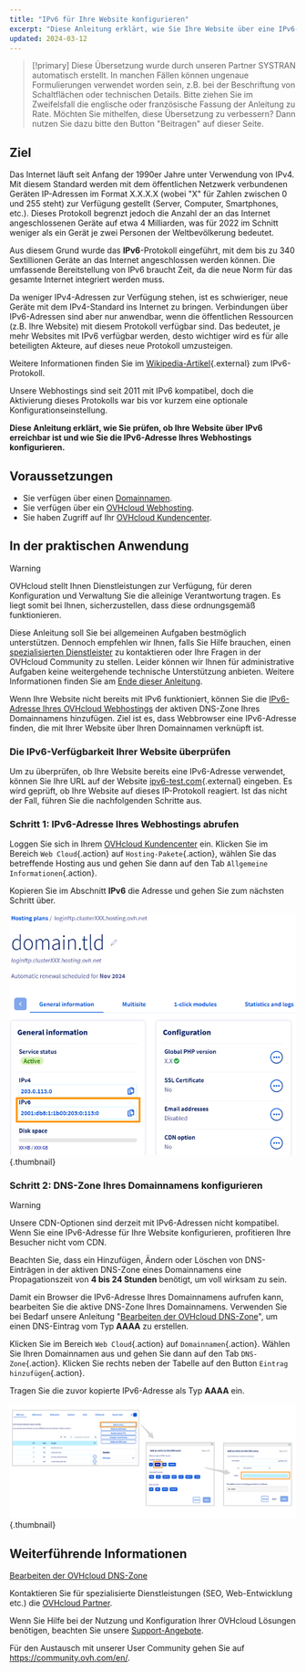 ```yaml
---
title: "IPv6 für Ihre Website konfigurieren"
excerpt: "Diese Anleitung erklärt, wie Sie Ihre Website über eine IPv6-Adresse verfügbar machen"
updated: 2024-03-12
---
```


> [!primary]
> Diese Übersetzung wurde durch unseren Partner SYSTRAN automatisch erstellt. In manchen Fällen können ungenaue Formulierungen verwendet worden sein, z.B. bei der Beschriftung von Schaltflächen oder technischen Details. Bitte ziehen Sie im Zweifelsfall die englische oder französische Fassung der Anleitung zu Rate. Möchten Sie mithelfen, diese Übersetzung zu verbessern? Dann nutzen Sie dazu bitte den Button "Beitragen" auf dieser Seite.
>

## Ziel

Das Internet läuft seit Anfang der 1990er Jahre unter Verwendung von IPv4. Mit diesem Standard werden mit dem öffentlichen Netzwerk verbundenen Geräten IP-Adressen im Format X.X.X.X (wobei "X" für Zahlen zwischen 0 und 255 steht) zur Verfügung gestellt (Server, Computer, Smartphones, etc.). Dieses Protokoll begrenzt jedoch die Anzahl der an das Internet angeschlossenen Geräte auf etwa 4 Milliarden, was für 2022 im Schnitt weniger als ein Gerät je zwei Personen der Weltbevölkerung bedeutet.

Aus diesem Grund wurde das **IPv6**-Protokoll eingeführt, mit dem bis zu 340 Sextillionen Geräte an das Internet angeschlossen werden können. Die umfassende Bereitstellung von IPv6 braucht Zeit, da die neue Norm für das gesamte Internet integriert werden muss.

Da weniger IPv4-Adressen zur Verfügung stehen, ist es schwieriger, neue Geräte mit dem IPv4-Standard ins Internet zu bringen. Verbindungen über IPv6-Adressen sind aber nur anwendbar, wenn die öffentlichen Ressourcen (z.B. Ihre Website) mit diesem Protokoll verfügbar sind. Das bedeutet, je mehr Websites mit IPv6 verfügbar werden, desto wichtiger wird es für alle beteiligten Akteure, auf dieses neue Protokoll umzusteigen.

Weitere Informationen finden Sie im [Wikipedia-Artikel](https://de.wikipedia.org/wiki/IPv6){.external} zum IPv6-Protokoll.

Unsere Webhostings sind seit 2011 mit IPv6 kompatibel, doch die Aktivierung dieses Protokolls war bis vor kurzem eine optionale Konfigurationseinstellung.  

**Diese Anleitung erklärt, wie Sie prüfen, ob Ihre Website über IPv6 erreichbar ist und wie Sie die IPv6-Adresse Ihres Webhostings konfigurieren.**

## Voraussetzungen

- Sie verfügen über einen [Domainnamen](/links/web/domains).
- Sie verfügen über ein [OVHcloud Webhosting](/links/web/hosting).
- Sie haben Zugriff auf Ihr [OVHcloud Kundencenter](/links/manager).

## In der praktischen Anwendung

> [!warning]
> OVHcloud stellt Ihnen Dienstleistungen zur Verfügung, für deren Konfiguration und Verwaltung Sie die alleinige Verantwortung tragen. Es liegt somit bei Ihnen, sicherzustellen, dass diese ordnungsgemäß funktionieren.
> 
> Diese Anleitung soll Sie bei allgemeinen Aufgaben bestmöglich unterstützen. Dennoch empfehlen wir Ihnen, falls Sie Hilfe brauchen, einen [spezialisierten Dienstleister](/links/partner) zu kontaktieren oder Ihre Fragen in der OVHcloud Community zu stellen. Leider können wir Ihnen für administrative Aufgaben keine weitergehende technische Unterstützung anbieten. Weitere Informationen finden Sie am [Ende dieser Anleitung](#go-further).
>

Wenn Ihre Website nicht bereits mit IPv6 funktioniert, können Sie die [IPv6-Adresse Ihres OVHcloud Webhostings](/pages/web_cloud/web_hosting/clusters_and_shared_hosting_IP) der aktiven DNS-Zone Ihres Domainnamens hinzufügen. Ziel ist es, dass Webbrowser eine IPv6-Adresse finden, die mit Ihrer Website über Ihren Domainnamen verknüpft ist.

### Die IPv6-Verfügbarkeit Ihrer Website überprüfen

Um zu überprüfen, ob Ihre Website bereits eine IPv6-Adresse verwendet, können Sie Ihre URL auf der Website [ipv6-test.com](https://ipv6-test.com/validate.php){.external} eingeben. Es wird geprüft, ob Ihre Website auf dieses IP-Protokoll reagiert. Ist das nicht der Fall, führen Sie die nachfolgenden Schritte aus.

### Schritt 1: IPv6-Adresse Ihres Webhostings abrufen

Loggen Sie sich in Ihrem [OVHcloud Kundencenter](/links/manager) ein. Klicken Sie im Bereich `Web Cloud`{.action} auf `Hosting-Pakete`{.action}, wählen Sie das betreffende Hosting aus und gehen Sie dann auf den Tab `Allgemeine Informationen`{.action}.

Kopieren Sie im Abschnitt **IPv6** die Adresse und gehen Sie zum nächsten Schritt über.

![IPv6](images/find-ipv6.png){.thumbnail}

### Schritt 2: DNS-Zone Ihres Domainnamens konfigurieren

> [!warning]
>
> Unsere CDN-Optionen sind derzeit mit IPv6-Adressen nicht kompatibel. Wenn Sie eine IPv6-Adresse für Ihre Website konfigurieren, profitieren Ihre Besucher nicht vom CDN.
>
> Beachten Sie, dass ein Hinzufügen, Ändern oder Löschen von DNS-Einträgen in der aktiven DNS-Zone eines Domainnamens eine Propagationszeit von **4 bis 24 Stunden** benötigt, um voll wirksam zu sein.
>

Damit ein Browser die IPv6-Adresse Ihres Domainnamens aufrufen kann, bearbeiten Sie die aktive DNS-Zone Ihres Domainnamens. Verwenden Sie bei Bedarf unsere Anleitung "[Bearbeiten der OVHcloud DNS-Zone](/pages/web_cloud/domains/dns_zone_edit)", um einen DNS-Eintrag vom Typ **AAAA** zu erstellen.

Klicken Sie im Bereich `Web Cloud`{.action} auf `Domainnamen`{.action}. Wählen Sie Ihren Domainnamen aus und gehen Sie dann auf den Tab `DNS-Zone`{.action}. Klicken Sie rechts neben der Tabelle auf den Button `Eintrag hinzufügen`{.action}. 

Tragen Sie die zuvor kopierte IPv6-Adresse als Typ **AAAA** ein.

![IPv6](images/add-dns-zone-entry-aaaa.png){.thumbnail}

## Weiterführende Informationen <a name="go-further"></a>

[Bearbeiten der OVHcloud DNS-Zone](/pages/web_cloud/domains/dns_zone_edit)

Kontaktieren Sie für spezialisierte Dienstleistungen (SEO, Web-Entwicklung etc.) die [OVHcloud Partner](/links/partner).

Wenn Sie Hilfe bei der Nutzung und Konfiguration Ihrer OVHcloud Lösungen benötigen, beachten Sie unsere [Support-Angebote](/links/support).

Für den Austausch mit unserer User Community gehen Sie auf <https://community.ovh.com/en/>.